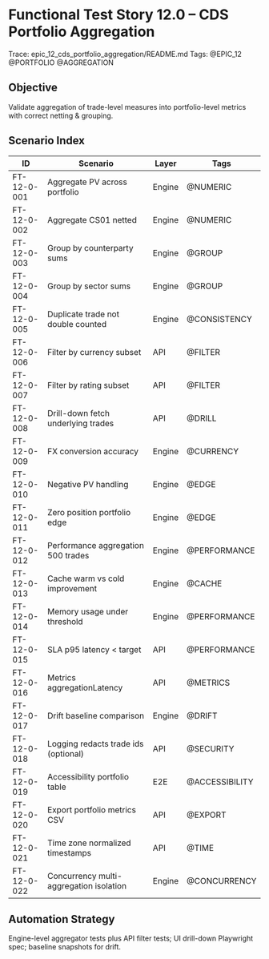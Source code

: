 # Functional Test Story 12.0 – CDS Portfolio Aggregation

Trace: epic_12_cds_portfolio_aggregation/README.md
Tags: @EPIC_12 @PORTFOLIO @AGGREGATION

## Objective
Validate aggregation of trade-level measures into portfolio-level metrics with correct netting & grouping.

## Scenario Index
| ID | Scenario | Layer | Tags |
|----|----------|-------|------|
| FT-12-0-001 | Aggregate PV across portfolio | Engine | @NUMERIC |
| FT-12-0-002 | Aggregate CS01 netted | Engine | @NUMERIC |
| FT-12-0-003 | Group by counterparty sums | Engine | @GROUP |
| FT-12-0-004 | Group by sector sums | Engine | @GROUP |
| FT-12-0-005 | Duplicate trade not double counted | Engine | @CONSISTENCY |
| FT-12-0-006 | Filter by currency subset | API | @FILTER |
| FT-12-0-007 | Filter by rating subset | API | @FILTER |
| FT-12-0-008 | Drill-down fetch underlying trades | API | @DRILL |
| FT-12-0-009 | FX conversion accuracy | Engine | @CURRENCY |
| FT-12-0-010 | Negative PV handling | Engine | @EDGE |
| FT-12-0-011 | Zero position portfolio edge | Engine | @EDGE |
| FT-12-0-012 | Performance aggregation 500 trades | Engine | @PERFORMANCE |
| FT-12-0-013 | Cache warm vs cold improvement | Engine | @CACHE |
| FT-12-0-014 | Memory usage under threshold | Engine | @PERFORMANCE |
| FT-12-0-015 | SLA p95 latency < target | API | @PERFORMANCE |
| FT-12-0-016 | Metrics aggregationLatency | API | @METRICS |
| FT-12-0-017 | Drift baseline comparison | Engine | @DRIFT |
| FT-12-0-018 | Logging redacts trade ids (optional) | API | @SECURITY |
| FT-12-0-019 | Accessibility portfolio table | E2E | @ACCESSIBILITY |
| FT-12-0-020 | Export portfolio metrics CSV | API | @EXPORT |
| FT-12-0-021 | Time zone normalized timestamps | API | @TIME |
| FT-12-0-022 | Concurrency multi-aggregation isolation | Engine | @CONCURRENCY |

## Automation Strategy
Engine-level aggregator tests plus API filter tests; UI drill-down Playwright spec; baseline snapshots for drift.
